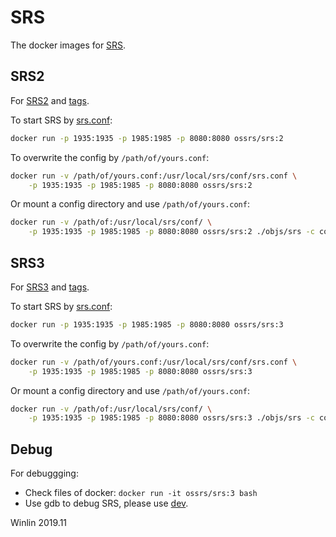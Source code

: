 # SRS

The docker images for [SRS](https://github.com/ossrs/srs).

## SRS2

For [SRS2](https://github.com/ossrs/srs/tree/2.0release) and [tags](https://github.com/ossrs/srs/tags).

To start SRS by [srs.conf](https://github.com/ossrs/srs-docker/blob/master/2.0/srs.conf):

```bash
docker run -p 1935:1935 -p 1985:1985 -p 8080:8080 ossrs/srs:2
```

To overwrite the config by `/path/of/yours.conf`:

```bash
docker run -v /path/of/yours.conf:/usr/local/srs/conf/srs.conf \
    -p 1935:1935 -p 1985:1985 -p 8080:8080 ossrs/srs:2
```

Or mount a config directory and use `/path/of/yours.conf`:

```bash
docker run -v /path/of:/usr/local/srs/conf/ \
    -p 1935:1935 -p 1985:1985 -p 8080:8080 ossrs/srs:2 ./objs/srs -c conf/yours.conf
```

## SRS3

For [SRS3](https://github.com/ossrs/srs/tree/3.0release) and [tags](https://github.com/ossrs/srs/tags).

To start SRS by [srs.conf](https://github.com/ossrs/srs-docker/blob/master/3.0/srs.conf):

```bash
docker run -p 1935:1935 -p 1985:1985 -p 8080:8080 ossrs/srs:3
```

To overwrite the config by `/path/of/yours.conf`:

```bash
docker run -v /path/of/yours.conf:/usr/local/srs/conf/srs.conf \
    -p 1935:1935 -p 1985:1985 -p 8080:8080 ossrs/srs:3
```

Or mount a config directory and use `/path/of/yours.conf`:

```bash
docker run -v /path/of:/usr/local/srs/conf/ \
    -p 1935:1935 -p 1985:1985 -p 8080:8080 ossrs/srs:3 ./objs/srs -c conf/yours.conf
```

## Debug

For debuggging:

* Check files of docker: ```docker run -it ossrs/srs:3 bash```
* Use gdb to debug SRS, please use [dev](https://github.com/ossrs/srs-docker/tree/dev#usage).

Winlin 2019.11

